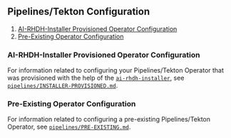 ## Pipelines/Tekton Configuration

1. [AI-RHDH-Installer Provisioned Operator Configuration](#ai-rhdh-installer-provisioned-operator-configuration)
2. [Pre-Existing Operator Configuration](#pre-existing-operator-configuration)

### AI-RHDH-Installer Provisioned Operator Configuration

For information related to configuring your Pipelines/Tekton Operator that was provisioned with the help of the [`ai-rhdh-installer`](../../README.md#helm-chart-installer), see [`pipelines/INSTALLER-PROVISIONED.md`](./pipelines/INSTALLER-PROVISIONED.md).

### Pre-Existing Operator Configuration

For information related to configuring a pre-existing Pipelines/Tekton Operator, see [`pipelines/PRE-EXISTING.md`](./pipelines/PRE-EXISTING.md).
